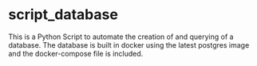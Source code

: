 # script_database
This is a Python Script to automate the creation of and querying of a database.  The database is built in docker using the latest postgres image and the docker-compose file is included.
